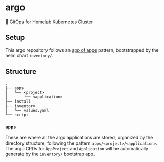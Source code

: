 # argo

🐙 GitOps for Homelab Kubernetes Cluster

## Setup

This argo repository follows an [app of apps](https://argo-cd.readthedocs.io/en/stable/operator-manual/cluster-bootstrapping/) pattern, bootstrapped by the helm chart `inventory/`.

## Structure

```
.
├── apps
│   └── <project>
│       └── <application>
├── install
├── inventory
│   └── values.yaml
└── script
```

### `apps`

These are where all the argo applications are stored, organized by the directory structure, following the pattern `apps/<project>/<application>`. The argo CRDs for `AppProject` and `Application` will be automatically generate by the `inventory/` bootstrap app.